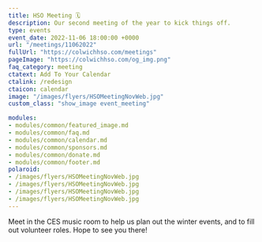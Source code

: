 ```yaml
---
title: HSO Meeting 🗓️
description: Our second meeting of the year to kick things off.
type: events
event_date: 2022-11-06 18:00:00 +0000
url: "/meetings/11062022"
fullUrl: "https://colwichhso.com/meetings"
pageImage: "https://colwichhso.com/og_img.png"
faq_category: meeting
ctatext: Add To Your Calendar
ctalink: /redesign
ctaicon: calendar
image: "/images/flyers/HSOMeetingNovWeb.jpg"
custom_class: "show_image event_meeting"

modules:
- modules/common/featured_image.md
- modules/common/faq.md
- modules/common/calendar.md
- modules/common/sponsors.md
- modules/common/donate.md
- modules/common/footer.md
polaroid: 
- /images/flyers/HSOMeetingNovWeb.jpg
- /images/flyers/HSOMeetingNovWeb.jpg
- /images/flyers/HSOMeetingNovWeb.jpg
- /images/flyers/HSOMeetingNovWeb.jpg
---
```

Meet in the CES music room to help us plan out the winter events, and to fill out volunteer roles. Hope to see you there!